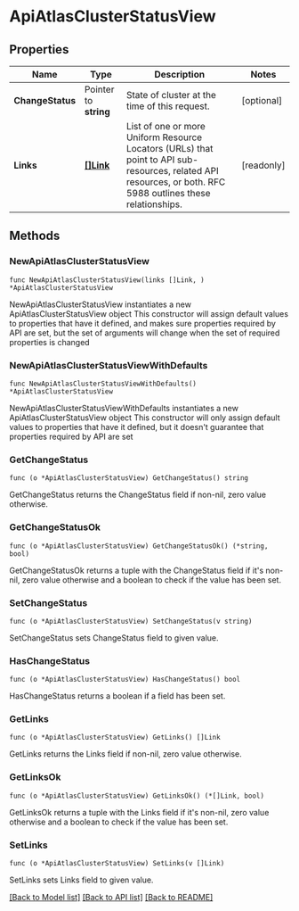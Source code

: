 # ApiAtlasClusterStatusView

## Properties

Name | Type | Description | Notes
------------ | ------------- | ------------- | -------------
**ChangeStatus** | Pointer to **string** | State of cluster at the time of this request. | [optional] 
**Links** | [**[]Link**](Link.md) | List of one or more Uniform Resource Locators (URLs) that point to API sub-resources, related API resources, or both. RFC 5988 outlines these relationships. | [readonly] 

## Methods

### NewApiAtlasClusterStatusView

`func NewApiAtlasClusterStatusView(links []Link, ) *ApiAtlasClusterStatusView`

NewApiAtlasClusterStatusView instantiates a new ApiAtlasClusterStatusView object
This constructor will assign default values to properties that have it defined,
and makes sure properties required by API are set, but the set of arguments
will change when the set of required properties is changed

### NewApiAtlasClusterStatusViewWithDefaults

`func NewApiAtlasClusterStatusViewWithDefaults() *ApiAtlasClusterStatusView`

NewApiAtlasClusterStatusViewWithDefaults instantiates a new ApiAtlasClusterStatusView object
This constructor will only assign default values to properties that have it defined,
but it doesn't guarantee that properties required by API are set

### GetChangeStatus

`func (o *ApiAtlasClusterStatusView) GetChangeStatus() string`

GetChangeStatus returns the ChangeStatus field if non-nil, zero value otherwise.

### GetChangeStatusOk

`func (o *ApiAtlasClusterStatusView) GetChangeStatusOk() (*string, bool)`

GetChangeStatusOk returns a tuple with the ChangeStatus field if it's non-nil, zero value otherwise
and a boolean to check if the value has been set.

### SetChangeStatus

`func (o *ApiAtlasClusterStatusView) SetChangeStatus(v string)`

SetChangeStatus sets ChangeStatus field to given value.

### HasChangeStatus

`func (o *ApiAtlasClusterStatusView) HasChangeStatus() bool`

HasChangeStatus returns a boolean if a field has been set.

### GetLinks

`func (o *ApiAtlasClusterStatusView) GetLinks() []Link`

GetLinks returns the Links field if non-nil, zero value otherwise.

### GetLinksOk

`func (o *ApiAtlasClusterStatusView) GetLinksOk() (*[]Link, bool)`

GetLinksOk returns a tuple with the Links field if it's non-nil, zero value otherwise
and a boolean to check if the value has been set.

### SetLinks

`func (o *ApiAtlasClusterStatusView) SetLinks(v []Link)`

SetLinks sets Links field to given value.



[[Back to Model list]](../README.md#documentation-for-models) [[Back to API list]](../README.md#documentation-for-api-endpoints) [[Back to README]](../README.md)


